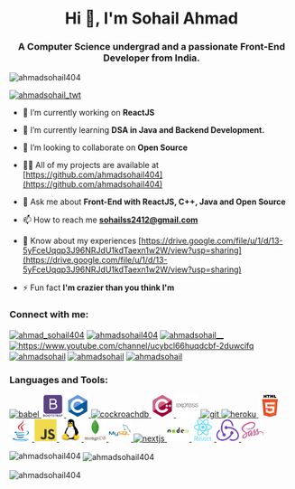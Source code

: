 <h1 align="center">Hi 👋, I'm Sohail Ahmad</h1>
<h3 align="center">A Computer Science undergrad and a passionate Front-End Developer from India.</h3>

<p align="left"> <img src="https://komarev.com/ghpvc/?username=ahmadsohail404&label=Profile%20views&color=0e75b6&style=flat" alt="ahmadsohail404" /> </p>

<!-- <p align="left"> <a href="https://github.com/ryo-ma/github-profile-trophy"><img src="https://github-profile-trophy.vercel.app/?username=ahmadsohail404" alt="ahmadsohail404" /></a> </p> -->

<p align="left"> <a href="https://twitter.com/ahmad_sohail404" target="blank"><img src="https://img.shields.io/twitter/follow/ahmadsohail_twt?logo=twitter&style=for-the-badge" alt="ahmadsohail_twt" /></a> </p>

- 🔭 I’m currently working on **ReactJS**

- 🌱 I’m currently learning **DSA in Java and Backend Development.**

- 👯 I’m looking to collaborate on **Open Source**

- 👨‍💻 All of my projects are available at [https://github.com/ahmadsohail404](https://github.com/ahmadsohail404)

- 💬 Ask me about **Front-End with ReactJS, C++, Java and Open Source**

- 📫 How to reach me **sohailss2412@gmail.com**

- 📄 Know about my experiences [https://drive.google.com/file/u/1/d/13-5yFceUqqp3J96NRJdU1kdTaexn1w2W/view?usp=sharing](https://drive.google.com/file/u/1/d/13-5yFceUqqp3J96NRJdU1kdTaexn1w2W/view?usp=sharing)

- ⚡ Fun fact **I'm crazier than you think I'm**

<h3 align="left">Connect with me:</h3>
<p align="left">
<a href="https://twitter.com/ahmad_sohail404" target="blank"><img align="center" src="https://raw.githubusercontent.com/rahuldkjain/github-profile-readme-generator/master/src/images/icons/Social/twitter.svg" alt="ahmad_sohail404" height="30" width="40" /></a>
<a href="https://linkedin.com/in/ahmadsohail404" target="blank"><img align="center" src="https://raw.githubusercontent.com/rahuldkjain/github-profile-readme-generator/master/src/images/icons/Social/linked-in-alt.svg" alt="ahmadsohail404" height="30" width="40" /></a>
<a href="https://instagram.com/ahmadsohail__" target="blank"><img align="center" src="https://raw.githubusercontent.com/rahuldkjain/github-profile-readme-generator/master/src/images/icons/Social/instagram.svg" alt="ahmadsohail__" height="30" width="40" /></a>
<a href="https://www.youtube.com/c/https://www.youtube.com/channel/ucybcl66huqdcbf-2duwcifq" target="blank"><img align="center" src="https://raw.githubusercontent.com/rahuldkjain/github-profile-readme-generator/master/src/images/icons/Social/youtube.svg" alt="https://www.youtube.com/channel/ucybcl66huqdcbf-2duwcifq" height="30" width="40" /></a>
<a href="https://www.hackerrank.com/ahmadsohail" target="blank"><img align="center" src="https://raw.githubusercontent.com/rahuldkjain/github-profile-readme-generator/master/src/images/icons/Social/hackerrank.svg" alt="ahmadsohail" height="30" width="40" /></a>
<a href="https://www.leetcode.com/ahmadsohail" target="blank"><img align="center" src="https://raw.githubusercontent.com/rahuldkjain/github-profile-readme-generator/master/src/images/icons/Social/leet-code.svg" alt="ahmadsohail" height="30" width="40" /></a>
<a href="https://auth.geeksforgeeks.org/user/ahmadsohail" target="blank"><img align="center" src="https://raw.githubusercontent.com/rahuldkjain/github-profile-readme-generator/master/src/images/icons/Social/geeks-for-geeks.svg" alt="ahmadsohail" height="30" width="40" /></a>
</p>

<h3 align="left">Languages and Tools:</h3>
<p align="left"> <a href="https://babeljs.io/" target="_blank"> <img src="https://www.vectorlogo.zone/logos/babeljs/babeljs-icon.svg" alt="babel" width="40" height="40"/> </a> <a href="https://getbootstrap.com" target="_blank"> <img src="https://raw.githubusercontent.com/devicons/devicon/master/icons/bootstrap/bootstrap-plain-wordmark.svg" alt="bootstrap" width="40" height="40"/> </a> <a href="https://www.cprogramming.com/" target="_blank"> <img src="https://raw.githubusercontent.com/devicons/devicon/master/icons/c/c-original.svg" alt="c" width="40" height="40"/> </a> <a href="https://www.cockroachlabs.com/product/cockroachdb/" target="_blank"> <img src="https://cdn.worldvectorlogo.com/logos/cockroachdb.svg" alt="cockroachdb" width="40" height="40"/> </a> <a href="https://www.w3schools.com/cpp/" target="_blank"> <img src="https://raw.githubusercontent.com/devicons/devicon/master/icons/cplusplus/cplusplus-original.svg" alt="cplusplus" width="40" height="40"/> </a> <a href="https://expressjs.com" target="_blank"> <img src="https://raw.githubusercontent.com/devicons/devicon/master/icons/express/express-original-wordmark.svg" alt="express" width="40" height="40"/> </a> <a href="https://git-scm.com/" target="_blank"> <img src="https://www.vectorlogo.zone/logos/git-scm/git-scm-icon.svg" alt="git" width="40" height="40"/> </a> <a href="https://heroku.com" target="_blank"> <img src="https://www.vectorlogo.zone/logos/heroku/heroku-icon.svg" alt="heroku" width="40" height="40"/> </a> <a href="https://www.w3.org/html/" target="_blank"> <img src="https://raw.githubusercontent.com/devicons/devicon/master/icons/html5/html5-original-wordmark.svg" alt="html5" width="40" height="40"/> </a> <a href="https://www.java.com" target="_blank"> <img src="https://raw.githubusercontent.com/devicons/devicon/master/icons/java/java-original.svg" alt="java" width="40" height="40"/> </a> <a href="https://developer.mozilla.org/en-US/docs/Web/JavaScript" target="_blank"> <img src="https://raw.githubusercontent.com/devicons/devicon/master/icons/javascript/javascript-original.svg" alt="javascript" width="40" height="40"/> </a> <a href="https://www.linux.org/" target="_blank"> <img src="https://raw.githubusercontent.com/devicons/devicon/master/icons/linux/linux-original.svg" alt="linux" width="40" height="40"/> </a> <a href="https://www.mongodb.com/" target="_blank"> <img src="https://raw.githubusercontent.com/devicons/devicon/master/icons/mongodb/mongodb-original-wordmark.svg" alt="mongodb" width="40" height="40"/> </a> <a href="https://www.mysql.com/" target="_blank"> <img src="https://raw.githubusercontent.com/devicons/devicon/master/icons/mysql/mysql-original-wordmark.svg" alt="mysql" width="40" height="40"/> </a> <a href="https://nextjs.org/" target="_blank"> <img src="https://cdn.worldvectorlogo.com/logos/nextjs-3.svg" alt="nextjs" width="40" height="40"/> </a> <a href="https://nodejs.org" target="_blank"> <img src="https://raw.githubusercontent.com/devicons/devicon/master/icons/nodejs/nodejs-original-wordmark.svg" alt="nodejs" width="40" height="40"/> </a> <a href="https://reactjs.org/" target="_blank"> <img src="https://raw.githubusercontent.com/devicons/devicon/master/icons/react/react-original-wordmark.svg" alt="react" width="40" height="40"/> </a> <a href="https://redux.js.org" target="_blank"> <img src="https://raw.githubusercontent.com/devicons/devicon/master/icons/redux/redux-original.svg" alt="redux" width="40" height="40"/> </a> <a href="https://sass-lang.com" target="_blank"> <img src="https://raw.githubusercontent.com/devicons/devicon/master/icons/sass/sass-original.svg" alt="sass" width="40" height="40"/> </a> </p>

<p><img align="left" src="https://github-readme-stats.vercel.app/api/top-langs?username=ahmadsohail404&show_icons=true&locale=en&layout=compact" alt="ahmadsohail404" /></p>

<p>&nbsp;<img align="center" src="https://github-readme-stats.vercel.app/api?username=ahmadsohail404&show_icons=true&locale=en" alt="ahmadsohail404" /></p>

<p><img align="center" src="https://github-readme-streak-stats.herokuapp.com/?user=ahmadsohail404&" alt="ahmadsohail404" /></p>
